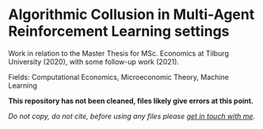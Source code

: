 # Algorithmic Collusion in Multi-Agent Reinforcement Learning settings

Work in relation to the Master Thesis for MSc. Economics at Tilburg University (2020), with some follow-up work (2021).

Fields: Computational Economics, Microeconomic Theory, Machine Learning

**This repository has not been cleaned, files likely give errors at this point.**

*Do not copy, do not cite, before using any files please [get in touch with me](Lina.Segers@eui.eu).*